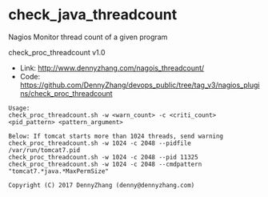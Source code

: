 check_java_threadcount
==============
Nagios Monitor thread count of a given program

check_proc_threadcount v1.0

- Link: http://www.dennyzhang.com/nagois_threadcount/
- Code: https://github.com/DennyZhang/devops_public/tree/tag_v3/nagios_plugins/check_proc_threadcount

```
Usage:
check_proc_threadcount.sh -w <warn_count> -c <criti_count> <pid_pattern> <pattern_argument>

Below: If tomcat starts more than 1024 threads, send warning
check_proc_threadcount.sh -w 1024 -c 2048 --pidfile /var/run/tomcat7.pid
check_proc_threadcount.sh -w 1024 -c 2048 --pid 11325
check_proc_threadcount.sh -w 1024 -c 2048 --cmdpattern "tomcat7.*java.*MaxPermSize"

Copyright (C) 2017 DennyZhang (denny@dennyzhang.com)
```
